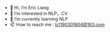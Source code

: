 - 👋 Hi, I’m Eric Liang
- 👀 I’m interested in NLP，CV
- 🌱 I’m currently learning NLP
- 📫 How to reach me : lc1190301804@163.com

<!---
1190301804/1190301804 is a ✨ special ✨ repository because its `README.md` (this file) appears on your GitHub profile.
You can click the Preview link to take a look at your changes.
--->
